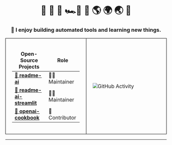 <div align="center">

# 🌊&nbsp;🌴&nbsp;🏰&nbsp;🏎️💨&nbsp;🛫&nbsp;🌎&nbsp;🌍&nbsp;🌏&nbsp;🛬
### 📍 I enjoy building automated tools and learning new things.

<!--
[![Repo Name](https://img.shields.io/badge/Repo-README--AI-6272a4?style=for-the-badge&labelColor=44475a)](https://github.com/eli64s/README-AI)
[![Stars](https://custom-icon-badges.demolab.com/github/stars/eli64s/README-AI?color=6272a4&style=for-the-badge&labelColor=44475a&logo=star)](https://github.com/eli64s/README-AI?tab=repositories&sort=stargazers)
[![Forks](https://custom-icon-badges.demolab.com/github/forks/eli64s/README-AI?color=6272a4&style=for-the-badge&labelColor=44475a&logo=fork)](https://github.com/eli64s/README-AI?tab=repositories&sort=stargazers)

![GitHub Activity](https://github-profile-summary-cards.vercel.app/api/cards/stats?username=eli64s&theme=dracula)
-->

<table>
  <tr>
    <!-- Box 1 -->
    <td style="border: 1px solid black; padding: 20px; width: 50%;">
      <table>
        <thead align="center">
          <tr style="border: none;">
            <td><b>Open-Source Projects</b></td>
            <td><b>Role</b></td>
          </tr>
        </thead>
        <tbody>
          <tr>
            <td><a href="https://github.com/eli64s/readme-ai"><b>🚀 readme-ai</b></a></td>
            <td>🧑‍💻 Maintainer</td>
          </tr>
          <tr>
            <td><a href="https://readmeai.streamlit.app/"><b>🎈 readme-ai-streamlit</b></a></td>
            <td>🧑‍💻 Maintainer</td>
          </tr>
          <tr>
            <td><a href="https://cookbook.openai.com/examples/code_search_using_embeddings"><b>🤖 openai-cookbook</b></a></td>
            <td>🤝 Contributor</td>
          </tr>
        </tbody>
      </table>
    </td>
    <td style="border: 1px solid black; padding: 20px; width: 50%;">
      <img src="https://github-profile-summary-cards.vercel.app/api/cards/stats?username=eli64s&theme=dracula" alt="GitHub Activity" />
    </td>
  </tr>
</table>

---
